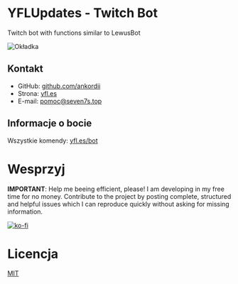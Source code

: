# YFLUpdates - Twitch Bot

Twitch bot with functions similar to LewusBot

![Okładka](https://yfl.es/img/previewv2.png)

## Kontakt

- GitHub: [github.com/ankordii][github]
- Strona: [yfl.es][site]
- E-mail: pomoc@seven7s.top

## Informacje o bocie

Wszystkie komendy: [yfl.es/bot](https://yfl.es/bot)

# Wesprzyj
<b>IMPORTANT</b>: Help me beeing efficient, please! I am developing in my free time for no money. Contribute to the project by posting complete, structured and helpful issues which I can reproduce quickly without asking for missing information.

[![ko-fi](https://ko-fi.com/img/githubbutton_sm.svg)](https://ko-fi.com/docchi)

# Licencja
[MIT](https://github.com/YFLUpdates/speedy-bot/blob/main/LICENSE)

[github]: https://github.com/ankordii
[site]: https://yfl.es/
